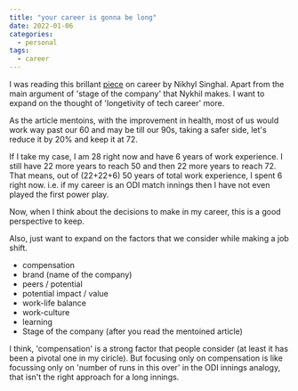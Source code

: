 ```yaml
---
title: "your career is gonna be long"
date: 2022-01-06
categories:
  - personal
tags:
  - career
---
```



I was reading this brillant [piece]( https://theskip.substack.com/p/stage-of-company-not-name-of-company) on career by Nikhyl Singhal. Apart from the main argument of 'stage of the company' that Nykhil makes. I want to expand on the thought of 'longetivity of tech career' more.

As the article mentoins, with the improvement in health, most of us would work way past our 60 and may be till our 90s, taking a safer side, let's reduce it by 20% and keep it at 72. 

If I take my case, I am 28 right now and have 6 years of work experience. I still have 22 more years to reach 50 and then 22 more years to reach 72. That means, out of (22+22+6) 50 years of total work experience, I spent 6 right now. 
i.e. if my career is an ODI match innings then I have not even played the first power play.

Now, when I think about the decisions to make in my career, this is a good perspective to keep.


Also, just want to expand on the factors that we consider while making a job shift.
- compensation
- brand (name of the company)
- peers / potential
- potential impact / value
- work-life balance
- work-culture
- learning
- Stage of the company (after you read the mentoined article)

I think, 'compensation' is a strong factor that people consider (at least it has been a pivotal one in my ciricle). 
But focusing only on compensation is like focussing only on 'number of runs in this over' in the ODI innings analogy, that isn't the right approach for a long innings.


